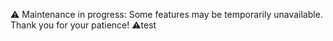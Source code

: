 ⚠️ Maintenance in progress: Some features may be temporarily unavailable. Thank you for your patience! ⚠️test
